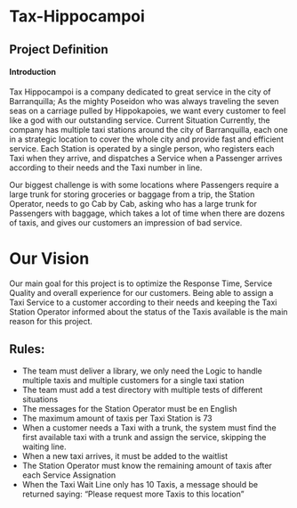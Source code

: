 # Tax-Hippocampoi

## Project Definition

#### Introduction
Tax Hippocampoi is a company dedicated to great service in the city of Barranquilla; As the mighty Poseidon who was always traveling the seven seas on a carriage pulled by Hippokapoies, we want every customer to feel like a god with our outstanding service.
Current Situation
Currently, the company has multiple taxi stations around the city of Barranquilla, each one in a strategic location to cover the whole city and provide fast and efficient service. Each Station is operated by a single person, who registers each Taxi when they arrive, and dispatches a Service when a Passenger arrives according to their needs and the Taxi number in line.

Our biggest challenge is with some locations where Passengers require a large trunk for storing groceries or baggage from a trip, the Station Operator, needs to go Cab by Cab, asking who has a large trunk for Passengers with baggage, which takes a lot of time when there are dozens of taxis, and gives our customers an impression of bad service.




# Our Vision
Our main goal for this project is to optimize the Response Time, Service Quality and overall experience for our customers. Being able to assign a Taxi Service to a customer according to their needs and keeping the Taxi Station Operator informed about the status of the Taxis available is the main reason for this project.
## Rules:
- The team must deliver a library, we only need the Logic to handle multiple taxis and multiple customers for a single taxi station
- The team must add a test directory with multiple tests of different situations
- The messages for the Station Operator must be en English
- The maximum amount of taxis per Taxi Station is 73
- When a customer needs a Taxi with a trunk, the system must find the first available taxi with a trunk and assign the service, skipping the waiting line.
- When a new taxi arrives, it must be added to the waitlist
- The Station Operator must know the remaining amount of taxis after each Service Assignation
- When the Taxi Wait Line only has 10 Taxis, a message should be returned saying: “Please request more Taxis to this location”
